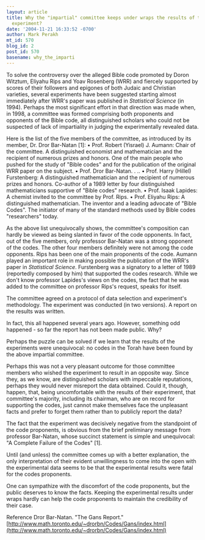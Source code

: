 ```yaml
---
layout: article
title: Why the "impartial" committee keeps under wraps the results of the Bible code
  experiment?
date: '2004-11-21 16:33:52 -0700'
author: Mark Perakh
mt_id: 570
blog_id: 2
post_id: 570
basename: why_the_imparti
---
```

To solve the controversy over the alleged Bible code promoted by Doron Witztum, Eliyahu Rips and Yoav Rosenberg (WRR) and fiercely supported by scores of their followers and epigones of both Judaic and Christian varieties, several experiments have been suggested starting almost immediately after WRR's paper was published in _Statistical Science_ (in 1994).  Perhaps the most significant effort in that direction was made when, in 1998, a committee was formed comprising both proponents and opponents of the Bible code, all distinguished scholars who could not be suspected of lack of impartiality in judging the experimentally revealed data. 

Here is the list of the five members of the committee, as introduced by its member, Dr. Dror Bar-Natan \[1\]:
•	Prof. Robert (Yisrael) J. Aumann: Chair of the committee. A distinguished economist and mathematician and the recipient of numerous prizes and honors. One of the main people who pushed for the study of "Bible codes" and for the publication of the original WRR paper on the subject. 
•	Prof. Dror Bar-Natan. . .. 
•	Prof. Harry (Hillel) Furstenberg: A distinguished mathematician and the recipient of numerous prizes and honors. Co-author of a 1989 letter by four distinguished mathematicians supportive of "Bible codes" research. 
•	Prof. Isaak Lapides: A chemist invited to the committee by Prof. Rips. 
•	Prof. Eliyahu Rips: A distinguished mathematician. The inventor and a leading advocate of "Bible Codes". The initiator of many of the standard methods used by Bible codes "researchers" today. 

As the above list unequivocally shows, the committee's composition can hardly be viewed as being slanted in favor of the code opponents. In fact, out of the five members, only professor Bar-Natan was a strong opponent of the codes. The other four members definitely were not among the code opponents.  Rips has been one of the main proponents of the code. Aumann played an important role in making possible the publication of the WRR's paper in _Statistical Science_. Furstenberg was a signatory to a letter of 1989 (reportedly composed by him) that supported the codes research. While we don't know professor Lapides's views on the codes, the fact that he was added to the committee on professor Rips's request, speaks for itself. 

The committee agreed on a protocol of data selection and experiment's methodology. The experiment was conducted (in two versions). A report on the results was written. 

In fact, this all happened several years ago. However, something odd happened - so far the report has not been made public. Why? 

Perhaps the puzzle can be solved if we learn that the results of the experiments were unequivocal: no codes in the Torah have been found by the above impartial committee.  

Perhaps this was not a very pleasant outcome for those committee members who wished the experiment to result in an opposite way.  Since they, as we know, are distinguished scholars with impeccable reputations, perhaps they would never misreport the data obtained. Could it, though, happen, that, being uncomfortable with the results of their experiment, that committee's majority, including its chairman, who are on record for supporting the codes, just cannot make themselves face the unpleasant facts and prefer to forget them rather than to publicly report the data? 

The fact that the experiment was decisively negative from the standpoint of the code proponents, is obvious from the brief preliminary message from professor Bar-Natan, whose succinct statement is simple and unequivocal: "A Complete Failure of the Codes" \[1\]. 

Until (and unless) the committee comes up with a better explanation, the only interpretation of their evident unwillingness to come into the open with the experimental data seems to be that the experimental results were fatal for the codes proponents. 

One can sympathize with the discomfort of the code proponents, but the public deserves to know the facts.  Keeping the experimental results under wraps hardly can help the code proponents to maintain the credibility of their case. 

Reference
Dror Bar-Natan. "The Gans Report." [http://www.math.toronto.edu/~drorbn/Codes/Gans/index.html](http://www.math.toronto.edu/~drorbn/Codes/Gans/index.html)

